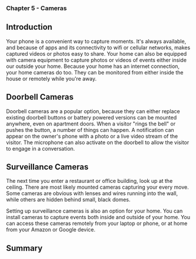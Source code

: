 ### Chapter 5 - Cameras

## Introduction

Your phone is a convenient way to capture moments. It's always available, and because of apps and its connectivity to wifi or cellular networks, makes captured videos or photos easy to share. Your home can also be equipped with camera equipment to capture photos or videos of events either inside our outside your home. Because your home has an internet connection, your home cameras do too. They can be monitored from either inside the house or remotely while you're away.

## Doorbell Cameras

Doorbell cameras are a popular option, because they can either replace existing doorbell buttons or battery powered versions can be mounted anywhere, even on apartment doors. When a visitor "rings the bell" or pushes the button, a number of things can happen. A notification can appear on the owner's phone with a photo or a live video stream of the visitor. The microphone can also activate on the doorbell to allow the visitor to engage in a conversation.

## Surveillance Cameras

The next time you enter a restaurant or office building, look up at the ceiling. There are most likely mounted cameras capturing your every move. Some cameras are obvious with lenses and wires running into the wall, while others are hidden behind small, black domes.

Setting up surveillance cameras is also an option for your home. You can install cameras to capture events both inside and outside of your home. You can access these cameras remotely from your laptop or phone, or at home from your Amazon or Google device.

## Summary

